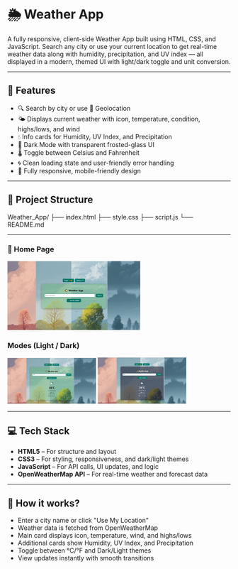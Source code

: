 # 🌦️ Weather App

A fully responsive, client-side Weather App built using HTML, CSS, and JavaScript.
Search any city or use your current location to get real-time weather data along with humidity, precipitation, and UV index — all displayed in a modern, themed UI with light/dark toggle and unit conversion.

---

## 🚀 Features

- 🔍 Search by city or use 📍 Geolocation
- 🌤️ Displays current weather with icon, temperature, condition, highs/lows, and wind
- 💧 Info cards for Humidity, UV Index, and Precipitation
- 🌙 Dark Mode with transparent frosted-glass UI
- 🌡️ Toggle between Celsius and Fahrenheit
- 🌀 Clean loading state and user-friendly error handling
- 📱 Fully responsive, mobile-friendly design

---

## 📁 Project Structure

Weather_App/
├── index.html
├── style.css
├── script.js
└── README.md

---

### 📌 Home Page
<img src="img/HomePage.png" width="300" />

### Modes (Light / Dark)
<img src="img/LightMode.png" width="200" />
<img src="img/DarkMode.png" width="200" />

---

## 💻 Tech Stack

- **HTML5** – For structure and layout
- **CSS3** – For styling, responsiveness, and dark/light themes
- **JavaScript** – For API calls, UI updates, and logic
- **OpenWeatherMap API** – For real-time weather and forecast data

---

## 🧠 How it works?

- Enter a city name or click "Use My Location"
- Weather data is fetched from OpenWeatherMap
- Main card displays icon, temperature, wind, and highs/lows
- Additional cards show Humidity, UV Index, and Precipitation
- Toggle between °C/°F and Dark/Light themes
- View updates instantly with smooth transitions